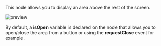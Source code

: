 This node allows you to display an area above the rest of the screen.

![preview](/images/lightbox/preview.png)

By default, a **isOpen** variable is declared on the node that allows you to open/close the area from a button or using the **requestClose** event for example.

